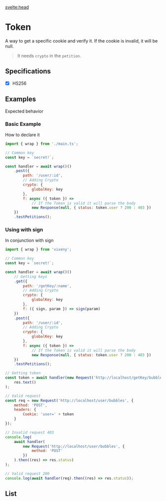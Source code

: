<script>
   import ListOfComponents from '$lib/components/listofBasic.svelte';

</script>

<svelte:head>

<title>Token - Vixeny</title>
  <meta name="description" content="Understanding token"/>
  <meta name="keywords" content="token, JWT, web development, Vixeny framework, FP, functional programming"/>
</svelte:head>

# Token

A way to get a specific cookie and verify it. If the cookie is invalid, it will
be null.

> It needs `crypto` in the `petition`.

## Specifications

- [x] HS256

## Examples

Expected behavior

### Basic Example

How to declare it

```javascript
import { wrap } from './main.ts';

// Common key
const key = `secret!`;

const handler = await wrap()()
	.post({
		path: '/user/:id',
		// Adding Crypto
		crypto: {
			globalKey: key
		},
		f: async ({ token }) =>
			// If the Token is valid it will parse the body
			new Response(null, { status: token.user ? 200 : 403 })
	})
	.testPetitions();
```

### Using with sign

In conjunction with sign

```javascript
import { wrap } from 'vixeny';

// Common key
const key = `secret!`;

const handler = await wrap()()
	// Getting keys
	.get({
		path: '/getKey/:name',
		// Adding Crypto
		crypto: {
			globalKey: key
		},
		f: ({ sign, param }) => sign(param)
	})
	.post({
		path: '/user/:id',
		// Adding Crypto
		crypto: {
			globalKey: key
		},
		f: async ({ token }) =>
			// If the Token is valid it will parse the body
			new Response(null, { status: token.user ? 200 : 403 })
	})
	.testPetitions();

// Getting token
const token = await handler(new Request('http://localhost/getKey/bubbles')).then((res) =>
	res.text()
);

// Valid request
const req = new Request('http://localhost/user/bubbles', {
	method: 'POST',
	headers: {
		Cookie: 'user=' + token
	}
});

// Invalid request 403
console.log(
	await handler(
		new Request('http://localhost/user/bubbles', {
			method: 'POST'
		})
	).then((res) => res.status)
);

// Valid request 200
console.log(await handler(req).then((res) => res.status));
```

## List

<ListOfComponents />
